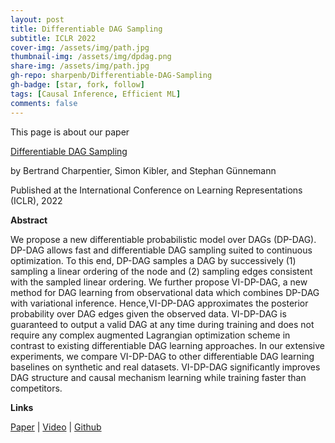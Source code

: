 ```yaml
---
layout: post
title: Differentiable DAG Sampling
subtitle: ICLR 2022
cover-img: /assets/img/path.jpg
thumbnail-img: /assets/img/dpdag.png
share-img: /assets/img/path.jpg
gh-repo: sharpenb/Differentiable-DAG-Sampling
gh-badge: [star, fork, follow]
tags: [Causal Inference, Efficient ML]
comments: false
---
```


This page is about our paper

[Differentiable DAG Sampling](https://openreview.net/pdf?id=9wOQOgNe-w)

by Bertrand Charpentier, Simon Kibler, and Stephan Günnemann

Published at the International Conference on Learning Representations (ICLR), 2022

**Abstract**

We propose a new differentiable probabilistic model over DAGs (DP-DAG). DP-DAG allows fast and differentiable DAG sampling suited to continuous optimization. To this end, DP-DAG samples a DAG by successively (1) sampling a linear ordering of the node and (2) sampling edges consistent with the sampled linear ordering. We further propose VI-DP-DAG, a new method for DAG learning from observational data which combines DP-DAG with variational inference. Hence,VI-DP-DAG approximates the posterior probability over DAG edges given the observed data. VI-DP-DAG is guaranteed to output a valid DAG at any time during training and does not require any complex augmented Lagrangian optimization scheme in contrast to existing differentiable DAG learning approaches. In our extensive experiments, we compare VI-DP-DAG to other differentiable DAG learning baselines on synthetic and real datasets. VI-DP-DAG significantly improves DAG structure and causal mechanism learning while training faster than competitors.

**Links**

[Paper](https://openreview.net/pdf?id=9wOQOgNe-w) | [Video](https://www.youtube.com/watch?v=JiS7wJle2Ao) | [Github](https://github.com/sharpenb/Differentiable-DAG-Sampling)
